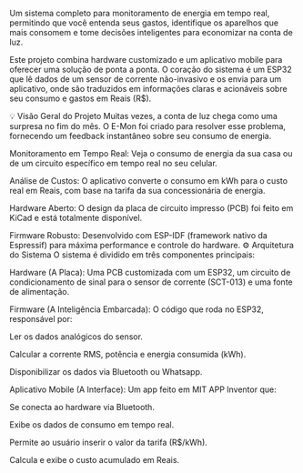 Um sistema completo para monitoramento de energia em tempo real, permitindo que você entenda seus gastos, identifique os aparelhos que mais consomem e tome decisões inteligentes para economizar na conta de luz.

Este projeto combina hardware customizado e um aplicativo mobile para oferecer uma solução de ponta a ponta. O coração do sistema é um ESP32 que lê dados de um sensor de corrente não-invasivo e os envia para um aplicativo, onde são traduzidos em informações claras e acionáveis sobre seu consumo e gastos em Reais (R$).

💡 Visão Geral do Projeto
Muitas vezes, a conta de luz chega como uma surpresa no fim do mês. O E-Mon foi criado para resolver esse problema, fornecendo um feedback instantâneo sobre seu consumo de energia.

Monitoramento em Tempo Real: Veja o consumo de energia da sua casa ou de um circuito específico em tempo real no seu celular.

Análise de Custos: O aplicativo converte o consumo em kWh para o custo real em Reais, com base na tarifa da sua concessionária de energia.

Hardware Aberto: O design da placa de circuito impresso (PCB) foi feito em KiCad e está totalmente disponível.

Firmware Robusto: Desenvolvido com ESP-IDF (framework nativo da Espressif) para máxima performance e controle do hardware.
⚙️  Arquitetura do Sistema
O sistema é dividido em três componentes principais:

Hardware (A Placa): Uma PCB customizada com um ESP32, um circuito de condicionamento de sinal para o sensor de corrente (SCT-013) e uma fonte de alimentação.

Firmware (A Inteligência Embarcada): O código que roda no ESP32, responsável por:

Ler os dados analógicos do sensor.

Calcular a corrente RMS, potência e energia consumida (kWh).

Disponibilizar os dados via Bluetooth ou Whatsapp.

Aplicativo Mobile (A Interface): Um app feito em MIT APP Inventor que:

Se conecta ao hardware via Bluetooth.

Exibe os dados de consumo em tempo real.

Permite ao usuário inserir o valor da tarifa (R$/kWh).

Calcula e exibe o custo acumulado em Reais.
